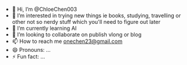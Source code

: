 - 👋 Hi, I’m @ChloeChen003
- 👀 I’m interested in trying new things ie books, studying, travelling or other not so nerdy stuff which you'll need to figure out later 
- 🌱 I’m currently learning AI
- 💞️ I’m looking to collaborate on publish vlong or blog 
- 📫 How to reach me onechen23@gmail.com
- 😄 Pronouns: ...
- ⚡ Fun fact: ...

<!---
ChloeChen003/ChloeChen003 is a ✨ special ✨ repository because its `README.md` (this file) appears on your GitHub profile.
You can click the Preview link to take a look at your changes.
--->
